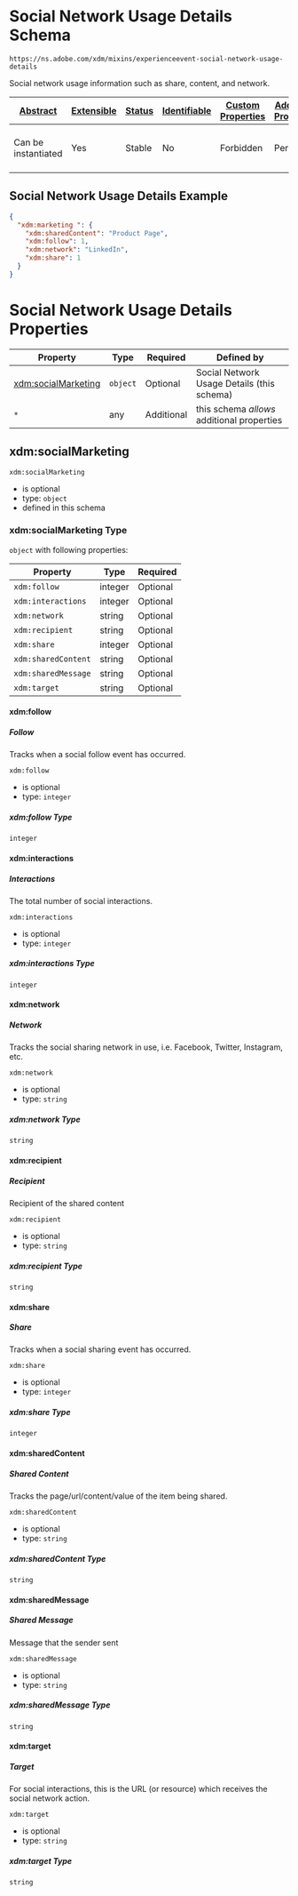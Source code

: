 
# Social Network Usage Details Schema

```
https://ns.adobe.com/xdm/mixins/experienceevent-social-network-usage-details
```

Social network usage information such as share, content, and network. 

| [Abstract](../../../abstract.md) | [Extensible](../../../extensions.md) | [Status](../../../status.md) | [Identifiable](../../../id.md) | [Custom Properties](../../../extensions.md) | [Additional Properties](../../../extensions.md) | Defined In |
|----------------------------------|--------------------------------------|------------------------------|--------------------------------|---------------------------------------------|-------------------------------------------------|------------|
| Can be instantiated | Yes | Stable | No | Forbidden | Permitted | [mixins/experience-event/experienceevent-social-network-usage-details.schema.json](mixins/experience-event/experienceevent-social-network-usage-details.schema.json) |

## Social Network Usage Details Example
```json
{
  "xdm:marketing ": {
    "xdm:sharedContent": "Product Page",
    "xdm:follow": 1,
    "xdm:network": "LinkedIn",
    "xdm:share": 1
  }
}
```

# Social Network Usage Details Properties

| Property | Type | Required | Defined by |
|----------|------|----------|------------|
| [xdm:socialMarketing ](#xdmsocialmarketing) | `object` | Optional | Social Network Usage Details (this schema) |
| `*` | any | Additional | this schema *allows* additional properties |

## xdm:socialMarketing 


`xdm:socialMarketing `
* is optional
* type: `object`
* defined in this schema

### xdm:socialMarketing  Type


`object` with following properties:


| Property | Type | Required |
|----------|------|----------|
| `xdm:follow`| integer | Optional |
| `xdm:interactions`| integer | Optional |
| `xdm:network`| string | Optional |
| `xdm:recipient`| string | Optional |
| `xdm:share`| integer | Optional |
| `xdm:sharedContent`| string | Optional |
| `xdm:sharedMessage`| string | Optional |
| `xdm:target`| string | Optional |



#### xdm:follow
##### Follow

Tracks when a social follow event has occurred.

`xdm:follow`
* is optional
* type: `integer`

##### xdm:follow Type


`integer`








#### xdm:interactions
##### Interactions

The total number of social interactions.

`xdm:interactions`
* is optional
* type: `integer`

##### xdm:interactions Type


`integer`








#### xdm:network
##### Network

Tracks the social sharing network in use, i.e. Facebook, Twitter, Instagram, etc.

`xdm:network`
* is optional
* type: `string`

##### xdm:network Type


`string`








#### xdm:recipient
##### Recipient

Recipient of the shared content

`xdm:recipient`
* is optional
* type: `string`

##### xdm:recipient Type


`string`








#### xdm:share
##### Share

Tracks when a social sharing event has occurred.

`xdm:share`
* is optional
* type: `integer`

##### xdm:share Type


`integer`








#### xdm:sharedContent
##### Shared Content

Tracks the page/url/content/value of the item being shared.

`xdm:sharedContent`
* is optional
* type: `string`

##### xdm:sharedContent Type


`string`








#### xdm:sharedMessage
##### Shared Message

Message that the sender sent

`xdm:sharedMessage`
* is optional
* type: `string`

##### xdm:sharedMessage Type


`string`








#### xdm:target
##### Target

For social interactions, this is the URL (or resource) which receives the social network action.

`xdm:target`
* is optional
* type: `string`

##### xdm:target Type


`string`










